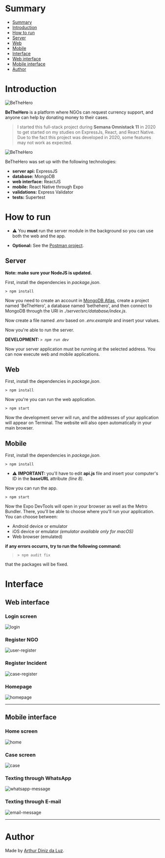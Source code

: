 # Summary

- [Summary](#summary)
- [Introduction](#introduction)
- [How to run](#how-to-run)
- [Server](#server)
- [Web](#web)
- [Mobile](#mobile)
- [Interface](#interface)
- [Web interface](#web-interface)
- [Mobile interface](#mobile-interface)
- [Author](#author)

# Introduction

![BeTheHero](./images/logo.svg)

**BeTheHero** is a platform where NGOs can request currency support, and anyone can help by donating money to their cases.

> I started this full-stack project during **Semana Omnistack 11** in 2020 to get started on my studies on ExpressJs, React, and React Native. Due to the fact this project was developed in 2020, some features may not work as expected.

![BeTheHero](./images/banner.png)

BeTheHero was set up with the following technologies:

- **server api:** ExpressJS
- **database:** MongoDB
- **web interface:** ReactJS
- **mobile:** React Native through Expo
- **validations:** Express Validator
- **tests:** Supertest

# How to run

- ⚠️ You **must** run the server module in the background so you can use both the web and the app.

- **Optional:** See the [Postman project](https://www.postman.com/arthurdiluz-team/workspace/bethehero).

## Server

**Note: make sure your NodeJS is updated.**

First, install the dependencies in _package.json_.

`> npm install`

Now you need to create an account in [MongoDB Atlas](https://cloud.mongodb.com/), create a project named 'BeTheHero', a database named 'bethehero', and then connect to MongoDB through the URI in _./server/src/database/index.js_.

Now create a file named _.env_ based on _.env.example_ and insert your values.

Now you're able to run the server.

**DEVELOPMENT:** _`> npm run dev`_

Now your server application must be running at the selected address.
You can now execute web and mobile applications.

## Web

First, install the dependencies in _package.json_.

`> npm install`

Now you're you can run the web application.

`> npm start`

Now the development server will run, and the addresses of your application will appear on Terminal.
The website will also open automatically in your main browser.

## Mobile

First, install the dependencies in _package.json_.

`> npm install`

- ⚠️ **IMPORTANT:** you'll have to edit **api.js** file and insert your computer's ID in the **baseURL** attribute _(line 8)_.

Now you can run the app.

`> npm start`

Now the Expo DevTools will open in your browser as well as the Metro Bundler.
There, you'll be able to choose where you'll run your application.
You can choose between:

- Android device or emulator
- iOS device or emulator _(emulator available only for macOS)_
- Web browser (emulated)

**if any errors occurrs, try to run the following command:**

> `> npm audit fix`

that the packages will be fixed.

# Interface

## Web interface

### **Login screen**

![login](./images/web/login.png)

### **Register NGO**

![user-register](./images/web/register-ngo.png)

### **Register Incident**

![case-register](./images/web/register-case.png)

### **Homepage**

![homepage](./images/web/homepage.png)

---

## Mobile interface

### **Home screen**

![home](./images/mobile/homepage.PNG)

### **Case screen**

![case](./images/mobile/case.PNG)

### **Texting through WhatsApp**

![whatsapp-message](./images/mobile/case-whatsapp-message.PNG)

### **Texting through E-mail**

![email-message](./images/mobile/case-email-message.PNG)

---

# Author

Made by [Arthur Diniz da Luz](https://arthurdiluz.github.io/).
